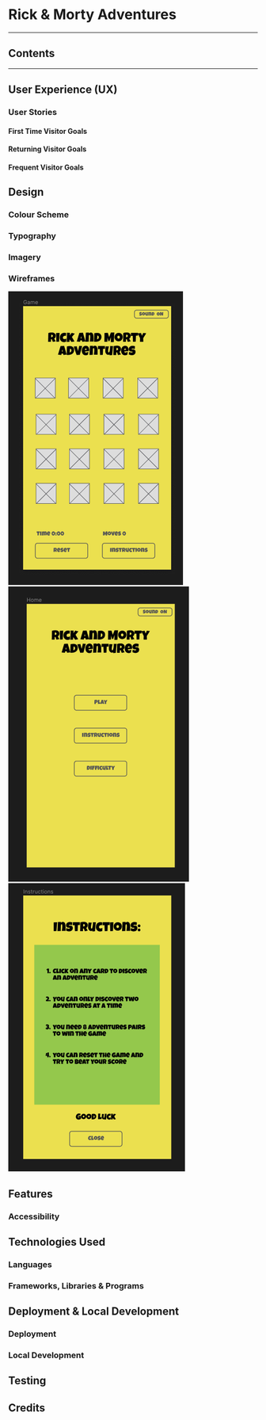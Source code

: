 # Rick & Morty Adventures


---

## Contents

---

## User Experience (UX)

### User Stories

#### First Time Visitor Goals

#### Returning Visitor Goals

#### Frequent Visitor Goals

## Design

### Colour Scheme

### Typography

### Imagery

### Wireframes

![Game wireframe for mobile](docs/wireframes/game-wireframe.png)
![Home wireframe for mobile](docs/wireframes/home-wireframe.png)
![Instructions wire frame for mobile](docs/wireframes/instructions-wireframe.png)

## Features

### Accessibility

## Technologies Used

### Languages

### Frameworks, Libraries & Programs

## Deployment & Local Development

### Deployment

### Local Development

## Testing

## Credits

